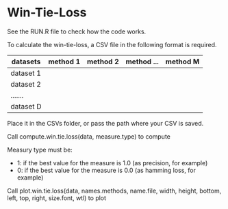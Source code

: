 # Win-Tie-Loss

See the RUN.R file to check how the code works.

To calculate the win-tie-loss, a CSV file in the following format is required.

| datasets  | method 1 | method 2 | method ... | method M |
| --------- | -------- | -------- | ---------- | -------- |
| dataset 1 |          |          |            |          |
| dataset 2 |          |          |            |          |
| .......   |          |          |            |          |
| dataset D |          |          |            |          |
 
Place it in the CSVs folder, or pass the path where your CSV is saved.

Call compute.win.tie.loss(data, measure.type) to compute

Measury type must be:
- 1: if the best value for the measure is 1.0 (as precision, for example)
- 0: if the best value for the measure is 0.0 (as hamming loss, for example)

Call plot.win.tie.loss(data, names.methods, name.file, width, height, bottom, left, top, right, size.font, wtl) to plot
